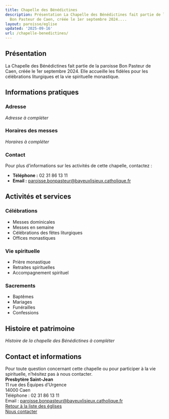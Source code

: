 ```yaml
---
title: Chapelle des Bénédictines
description: Présentation La Chapelle des Bénédictines fait partie de la paroisse
  Bon Pasteur de Caen, créée le 1er septembre 2024....
layout: paroisse/eglise
updated: '2025-09-16'
url: /chapelle-benedictines/
---
```


## Présentation

La Chapelle des Bénédictines fait partie de la paroisse Bon Pasteur de Caen, créée le 1er septembre 2024. Elle accueille les fidèles pour les célébrations liturgiques et la vie spirituelle monastique.

## Informations pratiques

### Adresse

_Adresse à compléter_

### Horaires des messes

_Horaires à compléter_

### Contact

Pour plus d’informations sur les activités de cette chapelle, contactez :

  * **Téléphone :** 02 31 86 13 11
  * **Email :** paroisse.bonpasteur@bayeuxlisieux.catholique.fr

## Activités et services

### Célébrations

  * Messes dominicales
  * Messes en semaine
  * Célébrations des fêtes liturgiques
  * Offices monastiques

### Vie spirituelle

  * Prière monastique
  * Retraites spirituelles
  * Accompagnement spirituel

### Sacrements

  * Baptêmes
  * Mariages
  * Funérailles
  * Confessions

## Histoire et patrimoine

_Histoire de la chapelle des Bénédictines à compléter_

## Contact et informations

Pour toute question concernant cette chapelle ou pour participer à la vie spirituelle, n’hésitez pas à nous contacter.  
**Presbytère Saint-Jean**  
11 rue des Équipes d’Urgence  
14000 Caen  
Téléphone : 02 31 86 13 11  
Email : paroisse.bonpasteur@bayeuxlisieux.catholique.fr  
[Retour à la liste des églises](/Les-églises)  
[Nous contacter](/infos/contact)